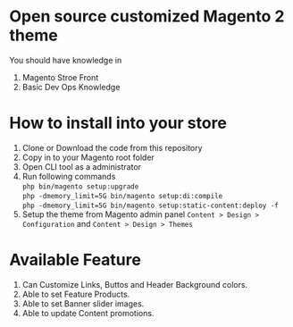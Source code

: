 # Open source customized Magento 2 theme

You should have knowledge in <br />
1. Magento Stroe Front <br />
2. Basic Dev Ops Knowledge <br />

# How to install into your store
1. Clone or Download the code from this repository <br />
2. Copy in to your Magento root folder <br />
3. Open CLI tool as a administrator <br />
4. Run following commands <br />
   `php bin/magento setup:upgrade` <br /> 
   `php -dmemory_limit=5G bin/magento setup:di:compile` <br />
   `php -dmemory_limit=5G bin/magento setup:static-content:deploy -f` <br />
5. Setup the theme from Magento admin panel `Content > Design > Configuration` and `Content > Design > Themes` <br />

# Available Feature
1. Can Customize Links, Buttos and Header Background colors. <br />
2. Able to set Feature Products. <br />
3. Able to set Banner slider images. <br />
4. Able to update Content promotions. <br />

